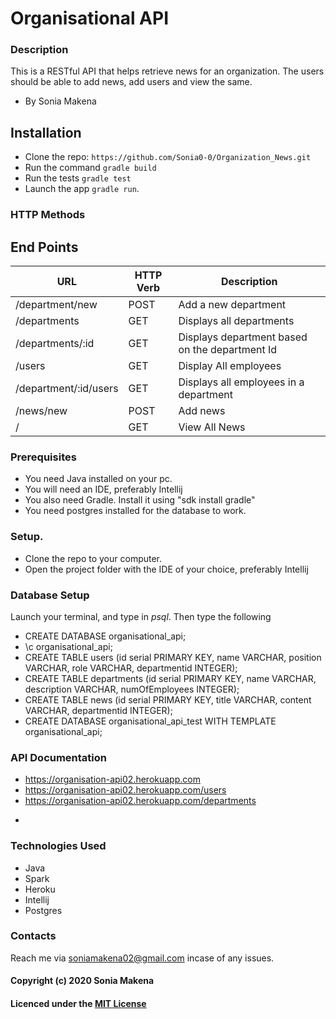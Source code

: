 # Organisational API

### Description
This is a RESTful API that helps retrieve news for an organization. The users should be able to add news, add users and view the same.
- By Sonia Makena

## Installation

* Clone the repo: `https://github.com/Sonia0-0/Organization_News.git`
* Run the command `gradle build`
* Run the tests `gradle test`
* Launch the app `gradle run`.

### HTTP Methods

## End Points

| URL                                   | HTTP Verb     | Description                                        |
|---                                    |---            |---                                                 |
| /department/new                       | POST          | Add a new department                               |
| /departments                          | GET           | Displays all departments                           |
| /departments/:id                      | GET           | Displays department based on the department Id     |
| /users                                | GET           | Display All employees                              |
| /department/:id/users                 | GET           | Displays all employees in a department             |
| /news/new                             | POST          | Add news                                           |
| /                                     | GET           | View All News                                      |

### Prerequisites

- You need Java installed on your pc.
- You will need an IDE, preferably Intellij
- You also need Gradle. Install it using "sdk install gradle"
- You need postgres installed for the database to work.

### Setup.

- Clone the repo to your computer.
- Open the project folder with the IDE of your choice, preferably Intellij

### Database Setup
Launch your terminal, and type in *psql*. Then type the following

- CREATE DATABASE organisational_api;
- \c organisational_api;
- CREATE TABLE users (id serial PRIMARY KEY, name VARCHAR, position VARCHAR, role VARCHAR, departmentid INTEGER);
- CREATE TABLE departments (id serial PRIMARY KEY, name VARCHAR, description VARCHAR, numOfEmployees INTEGER);
- CREATE TABLE news (id serial PRIMARY KEY, title VARCHAR, content VARCHAR, departmentid INTEGER);
- CREATE DATABASE organisational_api_test WITH TEMPLATE organisational_api;
   
### API Documentation
* https://organisation-api02.herokuapp.com
* https://organisation-api02.herokuapp.com/users
* https://organisation-api02.herokuapp.com/departments

   
 - 
### Technologies Used
* Java
* Spark
* Heroku
* Intellij 
* Postgres  
 
 
### Contacts
Reach me via soniamakena02@gmail.com incase of any issues.

#### Copyright (c) 2020 Sonia Makena

#### Licenced under the [MIT License](LICENSE)
